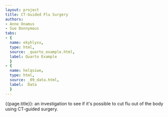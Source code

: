 ```yaml
---
layout: project
title: CT-Guided Flu Surgery
authors:
- Anne Onamus
- Sue Donnymous
tabs:
- {
  name: ekyhlyxx,
  type: html,
  source: _quarto_example.html,
  label: Quarto Example
  }
- {
  name: helqsiwe,
  type: html,
  source: _09_data.html,
  label:  Data
  }
---
```


{{page.title}}: an investigation to see if it's possible to cut flu out of the body using CT-guided surgery.

